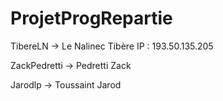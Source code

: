 # ProjetProgRepartie
TibereLN -> Le Nalinec Tibère 
IP : 193.50.135.205

ZackPedretti -> Pedretti Zack

Jarodlp -> Toussaint Jarod
